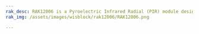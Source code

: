 ```yaml
---
rak_desc: RAK12006 is a Pyroelectric Infrared Radial (PIR) module designed to detect occupancy and motion.
rak_img: /assets/images/wisblock/rak12006/RAK12006.png

---
```


<rk-redirect to="/Product-Categories/WisBlock/RAK12006/Overview/" />
